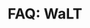 # **FAQ: WaLT**

<AccordionItem :id="1">
    <template #title>
        <strong>1. What is my Collection ID?</strong>
    </template>
    <template #description>
        All wallets that you connect to the tool are linked to a master ID. This is your ‘Collection ID’. You can use this ID in other platforms as part of your profile. This enables the platform to relate your voting behavior and/or your wallet balances to your platform behavior.
    </template>
</AccordionItem>

<AccordionItem :id="2">
    <template #title>
        <strong>2. How does this tool help me in a voting event?</strong>
    </template>
    <template #description>
        If you have AGIX in multiple wallets, possibly even across chains, such as AGIX on Cardano and AGIX on Ethereum you can use the Wallet Linking Tool to have all your AGIX accounted for when we calculate the voting outcomes. Without the tool, you would need to go through the entire voting process multiple times, with different wallets connected. With the tool, you can simply sign in once with multiple wallets and go through the voting process with any one of the linked wallets connected to the voting portal.
    </template>
</AccordionItem>

<AccordionItem :id="3">
    <template #title>
        <strong>3. How does this all work in the background?</strong>
    </template>
    <template #description>
        The process is very simple. When you create a vote, you need to sign with your wallet. No AGIX is used, but we can confidently relate your vote to a wallet ID. When we create a snapshot of all wallets we know how much AGIX is related to this wallet. With the Wallet Linking Tool, we are creating a ‘Keychain’ with a single ID. This ID is associated with all the wallets you have connected. So when we create a snapshot we can create a sum of all AGIX across all wallets related to the same ID, and use that for our voting weight calculations.
    </template>
</AccordionItem>

<AccordionItem :id="4">
    <template #title>
        <strong>4. Can anyone see my balances and my wallet ID's?</strong>
    </template>
    <template #description>
        No. This information is only visible to a limited amount of people who need this access to make voting or other balance-based calculations. This information is not shared with any other parties.
    </template>
</AccordionItem>

<AccordionItem :id="5">
    <template #title>
        <strong>5. Can I remove wallets from the tool?</strong>
    </template>
    <template #description>
        Yes, you can add and remove wallets as much as you want. You are in full control. But please be aware that when you remove the last wallet, your Collection ID will also be deleted. This means that any data that is associated with this ID (such as reputation ratings) will be considered lost. For this reason, we advise to always keep at least one wallet connected. This can be an empty wallet, as long as you have signed in with it.
    </template>
</AccordionItem>

<AccordionItem :id="6">
    <template #title>
        <strong>6. What happens when I remove all wallets?</strong>
    </template>
    <template #description>
        When you remove the last wallet, your Collection ID will also be deleted. This means that any data that is associated with this ID (such as reputation ratings) will be considered lost. For this reason, we advise to always keep at least one wallet connected. This can even be an empty wallet.
    </template>
</AccordionItem>

<AccordionItem :id="7">
    <template #title>
        <strong>7. Why can I only add one Nami/ Eternl/Gero/Flint wallet?</strong>
    </template>
    <template #description>
        You can add as many wallets of each type as you want. Within one extension (e. g. Eternl) you can create several wallets. To add multiple wallets by using single extension to a collection, you must switch the active wallet in the extension before adding.
    </template>
</AccordionItem>

<AccordionItem :id="8">
    <template #title>
        <strong>8. The address is not in the collection, why doesn’t it connect?</strong>
    </template>
    <template #description>
        Each wallet has a unique stake key which identifies the wallet. Each stake key is associated with several addresses. Even if you change the address in the wallet settings, the stake key will remain unchanged and your wallet will not be new for the collection. When you try to re-add this wallet to the collection you will see the error 'You have been connected this wallet already. Please switch account.'
    </template>
</AccordionItem>

<AccordionItem :id="9">
    <template #title>
        <strong>9. What is the difference between Stake key and Address?</strong>
    </template>
    <template #description>
        There is only one stake key in the wallet and it starts with ‘stake_’. There are several addresses in the wallet and they start with ‘addr’. The stake key for the wallet is unchanged. The address can be changed in the wallet settings.
    </template>
</AccordionItem>

<AccordionItem :id="10">
    <template #title>
        <strong>10. What about Ledger for Cardano?</strong>
    </template>
    <template #description>
        At the moment, the Cardano wallet on Ledger cannot be connected to the collection, because extensions that allow you to import Ledger do not have the functionality for signing messages, which is necessary to confirm the wallet.
    </template>
</AccordionItem>

<AccordionItem :id="11">
    <template #title>
        <strong>11. What about Ledger for Ethereum?</strong>
    </template>
    <template #description>
        You can import Ledger into Metamask and connect it to collection.
    </template>
</AccordionItem>

<AccordionItem :id="12">
    <template #title>
        <strong>12 .Is the tool safe to use?</strong>
    </template>
    <template #description>
        Absolutely! You are always in control and the only data that is stored is a collection of wallet IDs with a central identifier. In the future, we might offer to add other data, such as an approved KYC. This will however be fully optional. You will always have full ownership of the connected data and can delete or add this as often as you want.
    </template>
</AccordionItem>

<AccordionItem :id="13">
    <template #title>
        <strong>13 .Are there any costs associated to the tool?</strong>
    </template>
    <template #description>
        No costs at all. For signing we are not creating a transaction, meaning that no tokens need to change hands. There are also no other costs associated with using the tool, nor any plans to have this in the future.
    </template>
</AccordionItem>

<AccordionItem :id="14">
    <template #title>
        <strong>14. What data is stored on chain?</strong>
    </template>
    <template #description>
        Currently, we do not require transactions to be made, so no data is stored on chain. If more transparency is required in the future this might change at some point. 
    </template>
</AccordionItem>  